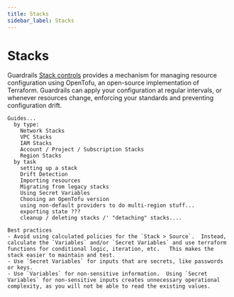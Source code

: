 ```yaml
---
title: Stacks
sidebar_label: Stacks
---
```


# Stacks

Guardrails [Stack controls](/guardrails/docs/concepts/guardrails/stacks) provides a mechanism for managing resource configuration using OpenTofu, an open-source implementation of Terraform.  Guardrails can apply your configuration at regular intervals, or whenever resources change, enforcing your standards and preventing configuration drift.

```
Guides...
  by type:
    Network Stacks
    VPC Stacks
    IAM Stacks
    Account / Project / Subscription Stacks
    Region Stacks
  by task
    setting up a stack
    Drift Detection
    Importing resources
    Migrating from legacy stacks 
    Using Secret Variables
    Choosing an OpenTofu version
    using non-default providers to do multi-region stuff...
    exporting state ???
    cleanup / deleting stacks /' "detaching" stacks.... 

Best practices
- Avoid using calculated policies for the `Stack > Source`.  Instead, calculate the `Variables` and/or `Secret Variables` and use terraform functions for conditional logic, iteration, etc.   This makes the stack easier to maintain and test.
- Use `Secret Variables` for inputs that are secrets, like passwords or keys.  
- Use `Variables` for non-sensitive information.  Using `Secret Variables` for non-sensitive inputs creates unnecessary operational complexity, as you will not be able to read the existing values.

```